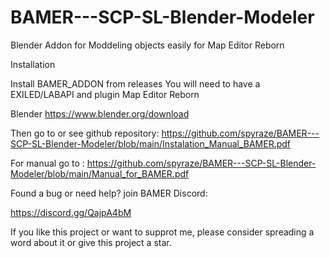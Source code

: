# BAMER---SCP-SL-Blender-Modeler
Blender Addon for Moddeling objects easily for Map Editor Reborn


Installation

Install BAMER_ADDON from releases
You will need to have a EXILED/LABAPI and plugin Map Editor Reborn

Blender
      https://www.blender.org/download

      
Then go to or see github repository:
https://github.com/spyraze/BAMER---SCP-SL-Blender-Modeler/blob/main/Instalation_Manual_BAMER.pdf


For manual go to :
https://github.com/spyraze/BAMER---SCP-SL-Blender-Modeler/blob/main/Manual_for_BAMER.pdf




Found a bug or need help? join BAMER Discord:

https://discord.gg/QajpA4bM


If you like this project or want to supprot me, please consider spreading a word about it or give this project a star.
